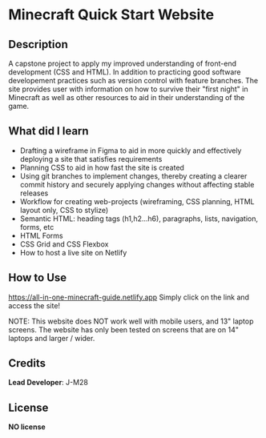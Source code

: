 # Minecraft Quick Start Website

## Description

A capstone project to apply my improved understanding of front-end development (CSS and HTML). In addition to practicing good software developement practices such as version control with feature branches.
The site provides user with information on how to survive their "first night" in Minecraft as well as other resources to aid in their understanding of the game.

## What did I learn
- Drafting a wireframe in Figma to aid in more quickly and effectively deploying a site that satisfies requirements
- Planning CSS to aid in how fast the site is created
- Using git branches to implement changes, thereby creating a clearer commit history and securely applying changes without affecting stable releases
- Workflow for creating web-projects (wireframing, CSS planning, HTML layout only, CSS to stylize)
- Semantic HTML: heading tags (h1,h2...h6), paragraphs, lists, navigation, forms, etc
- HTML Forms
- CSS Grid and CSS Flexbox
- How to host a live site on Netlify


## How to Use

https://all-in-one-minecraft-guide.netlify.app
Simply click on the link and access the site!

NOTE: This website does NOT work well with mobile users, and 13" laptop screens. The website
has only been tested on screens that are on 14" laptops and larger / wider.

## Credits

**Lead Developer**: J-M28

## License

**NO license**
